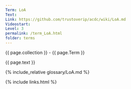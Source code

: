 ```yaml
---
Term: LoA
Text: 
Link: https://github.com/trustoverip/acdc/wiki/LoA.md
Videostart: 
Level: 3
permalink: /term_LoA.html
folder: terms
---
```


{{ page.collection }} - {{ page.Term }}

   {{ page.text }}

{% include_relative glossary/LoA.md %}

 {% include links.html %} 
